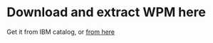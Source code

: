 Download and extract WPM here
===================================

Get it from IBM catalog, or [from here](https://softwareag-usa.s3.amazonaws.com/webMethods/Service+Designer/wpm.zip)